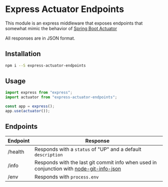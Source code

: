 # Express Actuator Endpoints

This module is an express middleware that exposes endpoints that somewhat mimic the behavior of [Spring Boot Actuator](https://github.com/spring-projects/spring-boot/tree/master/spring-boot-project/spring-boot-actuator)

All responses are in JSON format.

## Installation

```sh
npm i --S express-actuator-endpoints
```

## Usage

```js
import express from "express";
import actuator from "express-actuator-endpoints";

const app = express();
app.use(actuator());
```

## Endpoints

| Endpoint | Response                                                                                                                                    |
| -------- | ------------------------------------------------------------------------------------------------------------------------------------------- |
| /health  | Responds with a `status` of "UP" and a default `description`                                                                                |
| /info    | Responds with the last git commit info when used in conjunction with [node-git-info-json](https://www.npmjs.com/package/node-git-info-json) |
| /env     | Responds with `process.env`                                                                                                                 |
